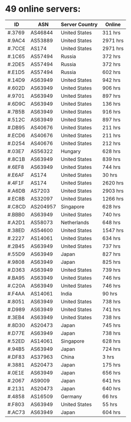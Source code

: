 # 49 online servers:

| ID | ASN | Server Country | Online |
| ------ | ------ | ------ | ------ |
| #.3769 | AS46844 | United States | 311 hrs |
| #.9AC4 | AS53889 | United States | 2971 hrs |
| #.7CCE | AS174 | United States | 2971 hrs |
| #.1C65 | AS57494 | Russia | 372 hrs |
| #.2DE5 | AS57494 | Russia | 372 hrs |
| #.E1D5 | AS57494 | Russia | 602 hrs |
| #.14D9 | AS63949 | United States | 942 hrs |
| #.602D | AS63949 | United States | 906 hrs |
| #.9701 | AS63949 | United States | 897 hrs |
| #.6D9C | AS63949 | United States | 136 hrs |
| #.7B5B | AS63949 | United States | 916 hrs |
| #.512C | AS63949 | United States | 897 hrs |
| #.DB95 | AS40676 | United States | 211 hrs |
| #.ECD6 | AS40676 | United States | 211 hrs |
| #.D254 | AS40676 | United States | 212 hrs |
| #.03E7 | AS56322 | Hungary | 628 hrs |
| #.8C1B | AS63949 | United States | 839 hrs |
| #.6EF8 | AS63949 | United States | 744 hrs |
| #.E6AF | AS174 | United States | 30 hrs |
| #.4F1F | AS174 | United States | 2620 hrs |
| #.A6DB | AS7203 | United States | 2903 hrs |
| #.EC8B | AS32097 | United States | 1266 hrs |
| #.C8CD | AS204957 | Singapore | 628 hrs |
| #.BBB0 | AS63949 | United States | 740 hrs |
| #.A2D1 | AS58073 | Netherlands | 648 hrs |
| #.38ED | AS54600 | United States | 1547 hrs |
| #.2227 | AS14061 | United States | 634 hrs |
| #.2B45 | AS63949 | United States | 737 hrs |
| #.55D9 | AS63949 | Japan | 827 hrs |
| #.9808 | AS63949 | Japan | 825 hrs |
| #.D363 | AS63949 | United States | 739 hrs |
| #.BA95 | AS63949 | United States | 746 hrs |
| #.C20A | AS63949 | United States | 746 hrs |
| #.F4AA | AS14061 | India | 90 hrs |
| #.8051 | AS63949 | United States | 738 hrs |
| #.D989 | AS63949 | United States | 741 hrs |
| #.3EB4 | AS63949 | United States | 738 hrs |
| #.8D30 | AS20473 | Japan | 745 hrs |
| #.D77E | AS63949 | Japan | 738 hrs |
| #.52ED | AS14061 | Singapore | 628 hrs |
| #.94B5 | AS63949 | Japan | 724 hrs |
| #.DF83 | AS37963 | China | 3 hrs |
| #.3881 | AS20473 | Japan | 175 hrs |
| #.0E1E | AS63949 | Japan | 656 hrs |
| #.2067 | AS9009 | Japan | 641 hrs |
| #.2131 | AS20473 | Japan | 640 hrs |
| #.4858 | AS16509 | Germany | 66 hrs |
| #.F803 | AS63949 | United States | 55 hrs |
| #.AC73 | AS63949 | Japan | 604 hrs |

